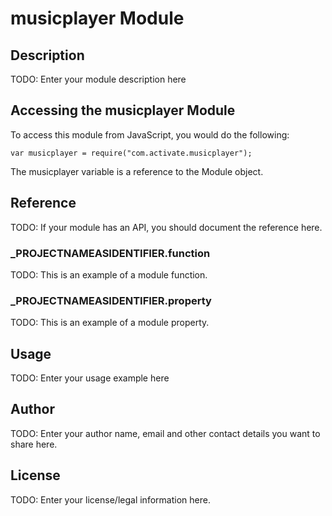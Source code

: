 # musicplayer Module

## Description

TODO: Enter your module description here

## Accessing the musicplayer Module

To access this module from JavaScript, you would do the following:

	var musicplayer = require("com.activate.musicplayer");

The musicplayer variable is a reference to the Module object.	

## Reference

TODO: If your module has an API, you should document
the reference here.

### ___PROJECTNAMEASIDENTIFIER__.function

TODO: This is an example of a module function.

### ___PROJECTNAMEASIDENTIFIER__.property

TODO: This is an example of a module property.

## Usage

TODO: Enter your usage example here

## Author

TODO: Enter your author name, email and other contact
details you want to share here. 

## License

TODO: Enter your license/legal information here.
